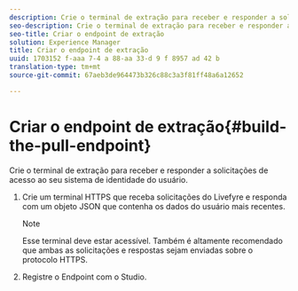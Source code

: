 ```yaml
---
description: Crie o terminal de extração para receber e responder a solicitações de acesso ao seu sistema de identidade do usuário.
seo-description: Crie o terminal de extração para receber e responder a solicitações de acesso ao seu sistema de identidade do usuário.
seo-title: Criar o endpoint de extração
solution: Experience Manager
title: Criar o endpoint de extração
uuid: 1703152 f-aaa 7-4 a 88-aa 33-d 9 f 8957 ad 42 b
translation-type: tm+mt
source-git-commit: 67aeb3de964473b326c88c3a3f81ff48a6a12652

---
```



# Criar o endpoint de extração{#build-the-pull-endpoint}

Crie o terminal de extração para receber e responder a solicitações de acesso ao seu sistema de identidade do usuário.

1. Crie um terminal HTTPS que receba solicitações do Livefyre e responda com um objeto JSON que contenha os dados do usuário mais recentes.

   >[!NOTE]
   >
   >Esse terminal deve estar acessível. Também é altamente recomendado que ambas as solicitações e respostas sejam enviadas sobre o protocolo HTTPS.

1. Registre o Endpoint com o Studio.
